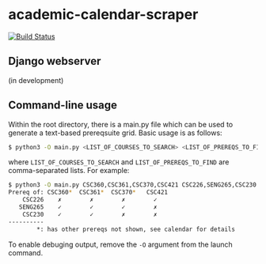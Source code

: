 # academic-calendar-scraper
[![Build Status](https://www.johnnyw.ca/jenkins/buildStatus/icon?job=academic-calendar-scraper%2Fcalendar-scrape-regression%2Fmain)](https://www.johnnyw.ca/jenkins/job/academic-calendar-scraper/job/calendar-scrape-regression/job/main/)

## Django webserver

(in development)

## Command-line usage

Within the root directory, there is a main.py file which can be used to generate a text-based prereqsuite grid. Basic usage is as follows:

```bash
$ python3 -O main.py <LIST_OF_COURSES_TO_SEARCH> <LIST_OF_PREREQS_TO_FIND>
```
where `LIST_OF_COURSES_TO_SEARCH` and `LIST_OF_PREREQS_TO_FIND` are comma-separated lists. For example:

```bash
$ python3 -O main.py CSC360,CSC361,CSC370,CSC421 CSC226,SENG265,CSC230
Prereq of: CSC360*  CSC361*  CSC370*   CSC421 
    CSC226    ✗        ✗        ✗        ✓    
   SENG265    ✓        ✓        ✓        ✗    
    CSC230    ✓        ✓        ✗        ✗    
----------
        *: has other prereqs not shown, see calendar for details
```

To enable debuging output, remove the `-O` argument from the launch command.
